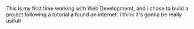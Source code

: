 This is my first time working with Web Developmemt, and i chose to build a project following a tutorial a found on internet. I think it's gonna be really usifull
